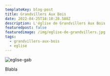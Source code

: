 ```yaml
---
templateKey: blog-post
title: Grandvillers Aux Bois
date: 2022-04-25T18:10:28.588Z
description: L'église de Grandvillers Aux Bois
featuredpost: false
featuredimage: /img/eglise-de-grandvillers.jpg
tags:
  - grandvillers-aux-bois
  - eglise
---
```

![eglise-gab](/img/eglise-de-grandvillers.jpg)

Blabla